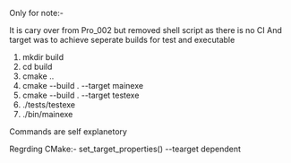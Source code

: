 Only for note:-

It is cary over from Pro_002 but removed shell script as there is no CI
And target was to achieve seperate builds for test and executable

1. mkdir build
2. cd build
3. cmake ..
4. cmake --build . --target mainexe
5. cmake --build . --target testexe
6. ./tests/testexe
7. ./bin/mainexe

Commands are self explanetory

Regrding CMake:-
set_target_properties()   --tearget dependent